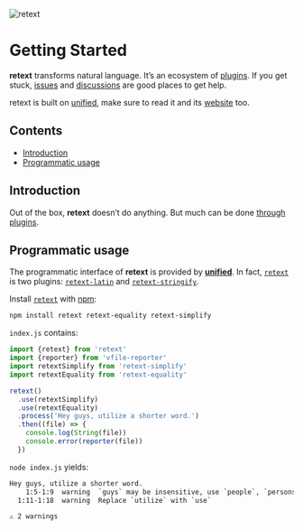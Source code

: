 ![retext][logo]

# Getting Started

**retext** transforms natural language.
It’s an ecosystem of [plugins][].
If you get stuck, [issues][] and [discussions][] are good places to get help.

retext is built on [unified][], make sure to read it and its [website][] too.

## Contents

*   [Introduction](#introduction)
*   [Programmatic usage](#programmatic-usage)

## Introduction

Out of the box, **retext** doesn’t do anything.
But much can be done [through plugins][plugins].

## Programmatic usage

The programmatic interface of **retext** is provided by [**unified**][unified].
In fact, [`retext`][api] is two plugins:
[`retext-latin`][latin] and [`retext-stringify`][stringify].

Install [`retext`][api] with [npm][]:

```bash
npm install retext retext-equality retext-simplify
```

`index.js` contains:

```js
import {retext} from 'retext'
import {reporter} from 'vfile-reporter'
import retextSimplify from 'retext-simplify'
import retextEquality from 'retext-equality'

retext()
  .use(retextSimplify)
  .use(retextEquality)
  .process('Hey guys, utilize a shorter word.')
  .then((file) => {
    console.log(String(file))
    console.error(reporter(file))
  })
```

`node index.js` yields:

```txt
Hey guys, utilize a shorter word.
    1:5-1:9  warning  `guys` may be insensitive, use `people`, `persons`, `folks` instead  gals-men  retext-equality
  1:11-1:18  warning  Replace `utilize` with `use`                                         utilize   retext-simplify

⚠ 2 warnings
```

<!-- Definitions -->

[logo]: https://raw.githubusercontent.com/retextjs/retext/3420f05/logo.svg?sanitize=true

[issues]: https://github.com/retextjs/retext/issues

[discussions]: https://github.com/retextjs/retext/discussions

[npm]: https://docs.npmjs.com/cli/install

[api]: https://github.com/retextjs/retext/tree/main/packages/retext

[plugins]: https://github.com/retextjs/retext/tree/main/doc/plugins.md

[unified]: https://github.com/unifiedjs/unified

[website]: https://unifiedjs.com

[latin]: https://github.com/retextjs/retext/tree/main/packages/retext-latin

[stringify]: https://github.com/retextjs/retext/tree/main/packages/retext-stringify
